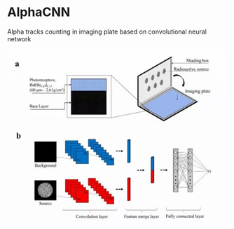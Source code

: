 # AlphaCNN
Alpha tracks counting in imaging plate based on convolutional neural network

![Image browser window](figure.jpg)
